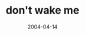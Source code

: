 ---
layout: base.njk
title : 'don&#39;t wake me' 
view_title : 'don&#39;t wake me' 
year : '2004' 
date : '2004-04-14' 
img_file : '/drawing/dontwakeme.png' 
html_file : 'dontwakeme' 
next_html : 'fireandice.html' 
year_order : '79' 
permalink : "title/{{html_file}}.html"
---